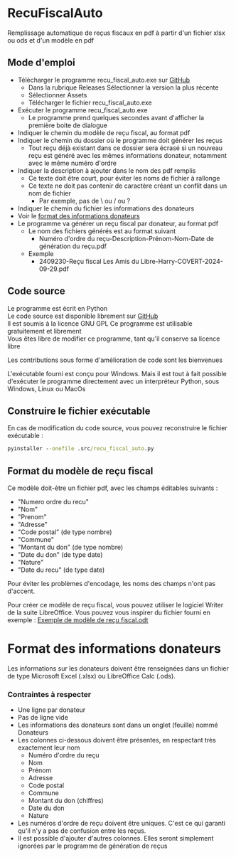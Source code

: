 # RecuFiscalAuto
Remplissage automatique de reçus fiscaux en pdf à partir d'un fichier xlsx ou ods et d'un modèle en pdf

## Mode d'emploi

* Télécharger le programme recu_fiscal_auto.exe sur [GitHub](https://github.com/BluePadraig/RecuFiscalAuto/releases/)
  * Dans la rubrique Releases Sélectionner la version la plus récente
  * Sélectionner Assets
  * Télécharger le fichier recu_fiscal_auto.exe
* Exécuter le programme recu_fiscal_auto.exe
  * Le programme prend quelques secondes avant d'afficher la première boite de dialogue 
* Indiquer le chemin du modèle de reçu fiscal, au format pdf
* Indiquer le chemin du dossier où le programme doit générer les reçus
  * Tout reçu déjà existant dans ce dossier sera écrasé si un nouveau reçu est généré avec les mêmes informations donateur, notamment avec le même numéro d'ordre
* Indiquer la description à ajouter dans le nom des pdf remplis
  * Ce texte doit être court, pour éviter les noms de fichier à rallonge
  * Ce texte ne doit pas contenir de caractère créant un conflit dans un nom de fichier
    * Par exemple, pas de \ ou / ou ?
* Indiquer le chemin du fichier les informations des donateurs
* Voir le [format des informations donateurs](#format-des-informations-donateurs)
* Le programme va générer un reçu fiscal par donateur, au format pdf
  * Le nom des fichiers générés est au format suivant
    * Numéro d'ordre du reçu-Description-Prénom-Nom-Date de génération du reçu.pdf
  * Exemple
    * 2409230-Reçu fiscal Les Amis du Libre-Harry-COVERT-2024-09-29.pdf

## Code source

Le programme est écrit en Python  
Le code source est disponible librement sur [GitHub](https://github.com/BluePadraig/RecuFiscalAuto)  
Il est soumis à la licence GNU GPL
Ce programme est utilisable gratuitement et librement  
Vous êtes libre de modifier ce programme, tant qu'il conserve sa licence libre

Les contributions sous forme d'amélioration de code sont les bienvenues

L'exécutable fourni est conçu pour Windows.
Mais il est tout à fait possible d'exécuter le programme directement avec un interpréteur Python, sous Windows, Linux ou MacOs

## Construire le fichier exécutable

En cas de modification du code source, vous pouvez reconstruire le fichier exécutable : 
```cmd
pyinstaller --onefile .src/recu_fiscal_auto.py
```

## Format du modèle de reçu fiscal

Ce modèle doit-être un fichier pdf, avec les champs éditables suivants :

* "Numero ordre du recu"
* "Nom"
* "Prenom"
* "Adresse"
* "Code postal" (de type nombre)
* "Commune"
* "Montant du don" (de type nombre)
* "Date du don" (de type date)
* "Nature"
* "Date du recu" (de type date)

Pour éviter les problèmes d'encodage, les noms des champs n'ont pas d'accent.

Pour créer ce modèle de reçu fiscal, vous pouvez utiliser le logiciel Writer de la suite LibreOffice.
Vous pouvez vous inspirer du fichier fourni en exemple : [Exemple de modèle de reçu fiscal.odt](</Exemple%20de%20modèle%20de%20reçu%20fiscal.odt>)

# Format des informations donateurs

Les informations sur les donateurs doivent être renseignées dans un fichier de type Microsoft Excel (.xlsx) ou LibreOffice Calc (.ods).

### Contraintes à respecter 

* Une ligne par donateur
* Pas de ligne vide
* Les informations des donateurs sont dans un onglet (feuille) nommé Donateurs
* Les colonnes ci-dessous doivent être présentes, en respectant très exactement leur nom
  * Numéro d'ordre du reçu
  * Nom	
  * Prénom	
  * Adresse	
  * Code postal	
  * Commune
  * Montant du don (chiffres)
  * Date du don	
  * Nature
* Les numéros d'ordre de reçu doivent être uniques. C'est ce qui garanti qu'il n'y a pas de confusion entre les reçus. 
* Il est possible d'ajouter d'autres colonnes. Elles seront simplement ignorées par le programme de génération de reçus